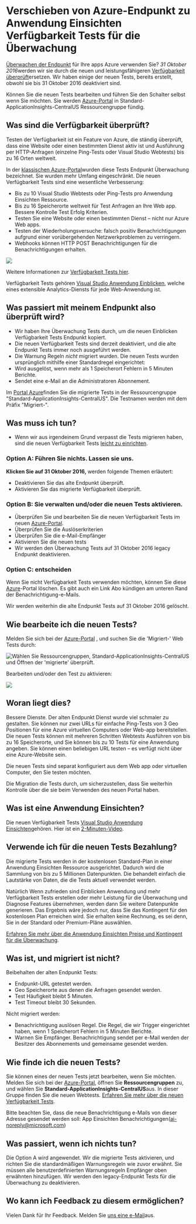 <properties 
    pageTitle="Migrieren von Azure-Endpunkt zu Anwendung Einsichten Verfügbarkeit überprüft" 
    description="Migrieren von klassischen Azure Endpunkt Überwachung Tests Anwendung Einblicke in überprüft Verfügbarkeit von 31 Oktober 2016."
    services="application-insights" 
    documentationCenter=""
    authors="soubhagyadash" 
    manager="douge"/>

<tags 
    ms.service="application-insights" 
    ms.workload="tbd" 
    ms.tgt_pltfrm="ibiza" 
    ms.devlang="na" 
    ms.topic="article" 
    ms.date="07/25/2016" 
    ms.author="awills"/>
 
# <a name="moving-from-azure-endpoint-monitoring-to-application-insights-availability-tests"></a>Verschieben von Azure-Endpunkt zu Anwendung Einsichten Verfügbarkeit Tests für die Überwachung

[Überwachen der Endpunkt](https://blogs.msdn.microsoft.com/mast/2013/03/03/windows-azure-portal-update-configure-web-endpoint-status-monitoring-preview/) für Ihre apps Azure verwenden Sie? *31 Oktober 2016*werden wir sie durch die neuen und leistungsfähigeren [Verfügbarkeit überprüft](app-insights-monitor-web-app-availability.md)ersetzen. Wir haben einige der neuen Tests, bereits erstellt, obwohl sie bis 31 Oktober 2016 deaktiviert sind. 

Können Sie die neuen Tests bearbeiten und führen Sie den Schalter selbst wenn Sie möchten. Sie werden [Azure-Portal](https://portal.azure.com) in Standard-ApplicationInsights-CentralUS Ressourcengruppe fündig.


## <a name="what-are-availability-tests"></a>Was sind die Verfügbarkeit überprüft?

Testen der Verfügbarkeit ist ein Feature von Azure, die ständig überprüft, dass eine Website oder einen bestimmten Dienst aktiv ist und Ausführung per HTTP-Anfragen (einzelne Ping-Tests oder Visual Studio Webtests) bis zu 16 Orten weltweit. 

In der [klassischen Azure-Portal](https://manage.windowsazure.com)wurden diese Tests Endpunkt Überwachung bezeichnet. Sie wurden mehr Umfang eingeschränkt. Die neuen Verfügbarkeit Tests sind eine wesentliche Verbesserung:

* Bis zu 10 Visual Studio Webtests oder Ping-Tests pro Anwendung Einsichten Ressource. 
* Bis zu 16 Speicherorte weltweit für Test Anfragen an Ihre Web app. Bessere Kontrolle Test Erfolg Kriterien. 
* Testen Sie eine Website oder einen bestimmten Dienst – nicht nur Azure Web apps.
* Testen der Wiederholungsversuche: falsch positiv Benachrichtigungen aufgrund einer vorübergehenden Netzwerkproblemen zu verringern. 
* Webhooks können HTTP POST Benachrichtigungen für die Benachrichtigungen erhalten.

![](./media/app-insights-migrate-azure-endpoint-tests/16-1test.png)

Weitere Informationen zur [Verfügbarkeit Tests hier](app-insights-monitor-web-app-availability.md).

Verfügbarkeit Tests gehören [Visual Studio Anwendung Einblicken](app-insights-overview.md), welche eines extensible Analytics-Diensts für jede Web-Anwendung ist.



## <a name="so-whats-happening-to-my-endpoint-tests"></a>Was passiert mit meinem Endpunkt also überprüft wird?

* Wir haben Ihre Überwachung Tests durch, um die neuen Einblicken Verfügbarkeit Tests Endpunkt kopiert.
* Die neuen Verfügbarkeit Tests sind derzeit deaktiviert, und die alte Endpunkt Tests immer noch ausgeführt werden.
* Die Warnung Regeln *nicht* migriert wurden. Die neuen Tests wurden ursprünglich mithilfe einer Standardregel eingerichtet:
 * Wird ausgelöst, wenn mehr als 1 Speicherort Fehlern in 5 Minuten Berichte.
 * Sendet eine e-Mail an die Administratoren Abonnement.

Im [Portal Azure](https://portal.azure.com)finden Sie die migrierte Tests in der Ressourcengruppe "Standard-ApplicationInsights-CentralUS". Die Testnamen werden mit dem Präfix "Migriert-". 

## <a name="what-do-i-need-to-do"></a>Was muss ich tun?

* Wenn wir aus irgendeinem Grund verpasst die Tests migrieren haben, sind die neuen Verfügbarkeit Tests [leicht zu einrichten](app-insights-monitor-web-app-availability.md).

### <a name="option-a-do-nothing-leave-it-to-us"></a>Option A: Führen Sie nichts. Lassen sie uns.

**Klicken Sie auf 31 Oktober 2016,** werden folgende Themen erläutert:

* Deaktivieren Sie das alte Endpunkt überprüft.
* Aktivieren Sie das migrierte Verfügbarkeit überprüft.

### <a name="option-b-you-manage-andor-enable-the-new-tests"></a>Option B: Sie verwalten und/oder die neuen Tests aktivieren.

* Überprüfen Sie und bearbeiten Sie die neuen Verfügbarkeit Tests im neuen [Azure-Portal](https://portal.azure.com). 
 * Überprüfen Sie die Auslöserkriterien
 * Überprüfen Sie die e-Mail-Empfänger
* Aktivieren Sie die neuen tests
* Wir werden den Überwachung Tests auf 31 Oktober 2016 legacy Endpunkt deaktivieren. 


### <a name="option-c-opt-out"></a>Option C: entscheiden

Wenn Sie nicht Verfügbarkeit Tests verwenden möchten, können Sie diese [Azure](https://portal.azure.com)-Portal löschen. Es gibt auch ein Link Abo kündigen am unteren Rand der Benachrichtigung-e-Mails.

Wir werden weiterhin die alte Endpunkt Tests auf 31 Oktober 2016 gelöscht. 

## <a name="how-do-i-edit-the-new-tests"></a>Wie bearbeite ich die neuen Tests?

Melden Sie sich bei der [Azure-Portal](https://portal.azure.com) , und suchen Sie die 'Migriert-' Web Tests durch: 

![Wählen Sie Ressourcengruppen, Standard-ApplicationInsights-CentralUS und Öffnen der 'migrierte' überprüft.](./media/app-insights-migrate-azure-endpoint-tests/20.png)

Bearbeiten und/oder den Test zu aktivieren:

![](./media/app-insights-migrate-azure-endpoint-tests/21.png)


## <a name="why-is-this-happening"></a>Woran liegt dies?

Bessere Dienste. Der alten Endpunkt Dienst wurde viel schmaler zu gestalten. Sie können nur zwei URLs für einfache Ping-Tests von 3 Geo Positionen für eine Azure virtuellen Computers oder Web-app bereitstellen. Die neuen Tests können mit mehreren Schritten Webtests Ausführen von bis zu 16 Speicherorte, und Sie können bis zu 10 Tests für eine Anwendung angeben. Sie können einen beliebigen URL testen – es verfügt nicht über eine Azure-Website sein.

Die neuen Tests sind separat konfiguriert aus dem Web app oder virtuellen Computer, den Sie testen möchten. 

Die Migration die Tests durch, um sicherzustellen, dass Sie weiterhin Kontrolle über die sie beim Verwenden des neuen Portal haben. 

## <a name="what-is-application-insights"></a>Was ist eine Anwendung Einsichten?

Die neuen Verfügbarkeit Tests [Visual Studio Anwendung Einsichten](app-insights-overview.md)gehören. Hier ist ein [2-Minuten-Video](http://go.microsoft.com/fwlink/?LinkID=733921).

## <a name="am-i-paying-for-the-new-tests"></a>Verwende ich für die neuen Tests Bezahlung?

Die migrierte Tests werden in der kostenlosen Standard-Plan in einer Anwendung Einsichten Ressource ausgerichtet. Dadurch wird die Sammlung von bis zu 5 Millionen Datenpunkten. Die behandelt einfach die Lautstärke von Daten, die die Tests aktuell verwendet werden. 

Natürlich Wenn zufrieden sind Einblicken Anwendung und mehr Verfügbarkeit Tests erstellen oder mehr Leistung für die Überwachung und Diagnose Features übernehmen, werden dann Sie weitere Datenpunkte generieren.  Das Ergebnis wäre jedoch nur, dass Sie das Kontingent für den kostenlosen Plan erreichen wird. Sie erhalten keine Rechnung, es sei denn, Sie in der Standard oder Premium-Pläne auswählen. 

[Erfahren Sie mehr über die Anwendung Einsichten Preise und Kontingent für die Überwachung](app-insights-pricing.md). 

## <a name="what-is-and-isnt-migrated"></a>Was ist, und migriert ist nicht?

Beibehalten der alten Endpunkt Tests:

* Endpunkt-URL getestet werden.
* Geo Speicherorte aus denen die Anfragen gesendet werden.
* Test Häufigkeit bleibt 5 Minuten.
* Test Timeout bleibt 30 Sekunden. 

Nicht migriert werden:

* Benachrichtigung auslösen Regel. Die Regel, die wir Trigger eingerichtet haben, wenn 1 Speicherort Fehlern in 5 Minuten Berichte.
* Warnen Sie Empfänger. Benachrichtigung sendet per e-Mail werden der Besitzer des Abonnements und gemeinsame gesendet werden. 

## <a name="how-do-i-find-the-new-tests"></a>Wie finde ich die neuen Tests?

Sie können eines der neuen Tests jetzt bearbeiten, wenn Sie möchten. Melden Sie sich bei der [Azure-Portal](https://portal.azure.com), öffnen Sie **Ressourcengruppen** zu, und wählen Sie **Standard-ApplicationInsights-CentralUS**aus. In dieser Gruppe finden Sie die neuen Webtests. [Erfahren Sie mehr über die neuen Verfügbarkeit Tests](app-insights-monitor-web-app-availability.md).

Bitte beachten Sie, dass die neue Benachrichtigung e-Mails von dieser Adresse gesendet werden soll: App Einsichten Benachrichtigungen(ai-noreply@microsoft.com)

## <a name="what-happens-if-i-do-nothing"></a>Was passiert, wenn ich nichts tun?

Die Option A wird angewendet. Wir die migrierte Tests aktivieren, und richten Sie die standardmäßigen Warnungsregeln wie zuvor erwähnt. Sie müssen alle benutzerdefinierten Warnungsregeln Empfänger oben erwähnten hinzufügen. Wir werden den legacy-Endpunkt Tests für die Überwachung zu deaktivieren. 

## <a name="where-can-i-provide-feedback-on-this"></a>Wo kann ich Feedback zu diesem ermöglichen? 

Vielen Dank für Ihr Feedback. Melden Sie [uns eine e-Mail](mailto:vsai@microsoft.com)aus. 

